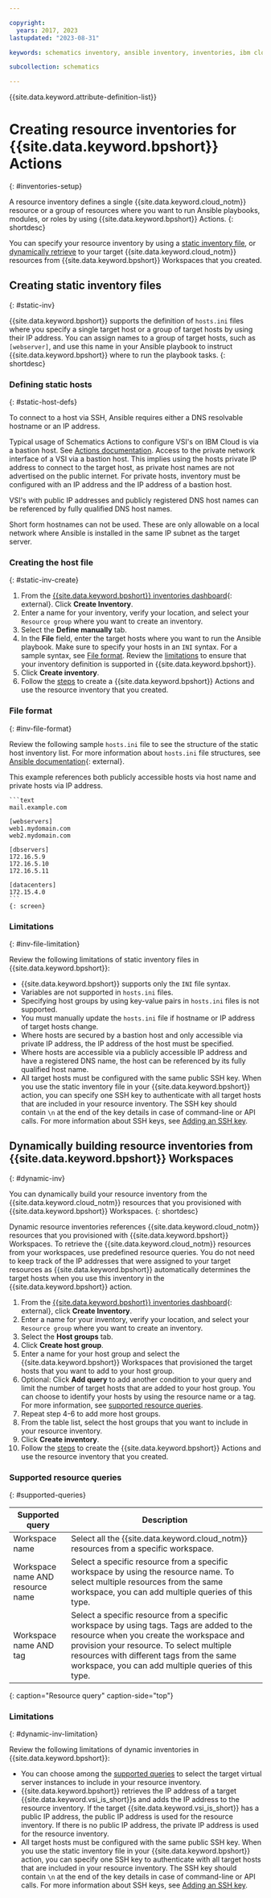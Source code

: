 ```yaml
---

copyright:
  years: 2017, 2023
lastupdated: "2023-08-31"

keywords: schematics inventory, ansible inventory, inventories, ibm cloud schematics inventories

subcollection: schematics

---
```


{{site.data.keyword.attribute-definition-list}}

# Creating resource inventories for {{site.data.keyword.bpshort}} Actions
{: #inventories-setup}

A resource inventory defines a single {{site.data.keyword.cloud_notm}} resource or a group of resources where you want to run Ansible playbooks, modules, or roles by using {{site.data.keyword.bpshort}} Actions.
{: shortdesc}

You can specify your resource inventory by using a [static inventory file](#static-inv), or [dynamically retrieve](#dynamic-inv) to your target {{site.data.keyword.cloud_notm}} resources from {{site.data.keyword.bpshort}} Workspaces that you created.

## Creating static inventory files
{: #static-inv}

{{site.data.keyword.bpshort}} supports the definition of `hosts.ini` files where you specify a single target host or a group of target hosts by using their IP address. You can assign names to a group of target hosts, such as `[webserver]`, and use this name in your Ansible playbook to instruct {{site.data.keyword.bpshort}} where to run the playbook tasks.
{: shortdesc}

### Defining static hosts
{: #static-host-defs}

To connect to a host via SSH, Ansible requires either a DNS resolvable hostname or an IP address.  

Typical usage of Schematics Actions to configure VSI's on IBM Cloud is via a bastion host. See [Actions documentation](https://cloud.ibm.com/docs/schematics?topic=schematics-sc-actions). Access to the private network interface of a VSI via a bastion host. This implies using the hosts private IP address to connect to the target host, as private host names are not advertised on the public internet. For private hosts, inventory must be configured with an IP address and the IP address of a bastion host.

VSI's with public IP addresses and publicly registered DNS host names can be referenced by fully qualified DNS host names.

Short form hostnames can not be used. These are only allowable on a local network where Ansible is installed in the same IP subnet as the target server.


### Creating the host file
{: #static-inv-create}

1. From the [{{site.data.keyword.bpshort}} inventories dashboard](https://cloud.ibm.com/schematics/inventories){: external}. Click **Create Inventory**.
2. Enter a name for your inventory, verify your location, and select your `Resource group` where you want to create an inventory.
3. Select the **Define manually** tab.
4. In the **File** field, enter the target hosts where you want to run the Ansible playbook. Make sure to specify your hosts in an `INI` syntax. For a sample syntax, see [File format](#inv-file-format). Review the [limitations](#inv-file-limitation) to ensure that your inventory definition is supported in {{site.data.keyword.bpshort}}.
5. Click **Create inventory**.
6. Follow the [steps](/docs/schematics?topic=schematics-action-working#create-action) to create a {{site.data.keyword.bpshort}} Actions and use the resource inventory that you created.


### File format
{: #inv-file-format}

Review the following sample `hosts.ini` file to see the structure of the static host inventory list. For more information about `hosts.ini` file structures, see [Ansible documentation](https://docs.ansible.com/ansible/latest/inventory_guide/intro_inventory.html#how-to-build-your-inventory){: external}.

This example references both publicly accessible hosts via host name and private hosts via IP address.  

    ```text
    mail.example.com

    [webservers]
    web1.mydomain.com
    web2.mydomain.com

    [dbservers]
    172.16.5.9
    172.16.5.10
    172.16.5.11

    [datacenters]
    172.15.4.0
    ```
    {: screen}

### Limitations
{: #inv-file-limitation}

Review the following limitations of static inventory files in {{site.data.keyword.bpshort}}: 

- {{site.data.keyword.bpshort}} supports only the `INI` file syntax.
- Variables are not supported in `hosts.ini` files.
- Specifying host groups by using key-value pairs in `hosts.ini` files is not supported.
- You must manually update the `hosts.ini` file if hostname or IP address of target hosts change.
- Where hosts are secured by a bastion host and only accessible via private IP address, the IP address of the host must be specified.
- Where hosts are accessible via a publicly accessible IP address and have a registered DNS name, the host can be referenced by its fully qualified host name.   
- All target hosts must be configured with the same public SSH key. When you use the static inventory file in your {{site.data.keyword.bpshort}} action, you can specify one SSH key to authenticate with all target hosts that are included in your resource inventory. The SSH key should contain `\n` at the end of the key details in case of command-line or API calls. For more information about SSH keys, see [Adding an SSH key](/docs/ssh-keys?topic=ssh-keys-adding-an-ssh-key).


## Dynamically building resource inventories from {{site.data.keyword.bpshort}} Workspaces
{: #dynamic-inv}

You can dynamically build your resource inventory from the {{site.data.keyword.cloud_notm}} resources that you provisioned with {{site.data.keyword.bpshort}} Workspaces. 
{: shortdesc}

Dynamic resource inventories references {{site.data.keyword.cloud_notm}} resources that you provisioned with {{site.data.keyword.bpshort}} Workspaces. To retrieve the {{site.data.keyword.cloud_notm}} resources from your workspaces, use predefined resource queries. You do not need to keep track of the IP addresses that were assigned to your target resources as {{site.data.keyword.bpshort}} automatically determines the target hosts when you use this inventory in the {{site.data.keyword.bpshort}} action. 

1. From the [{{site.data.keyword.bpshort}} inventories dashboard](https://cloud.ibm.com/schematics/inventories){: external}, click **Create Inventory**. 
2. Enter a name for your inventory, verify your location, and select your `Resource group` where you want to create an inventory. 
3. Select the **Host groups** tab.
4. Click **Create host group**. 
5. Enter a name for your host group and select the {{site.data.keyword.bpshort}} Workspaces that provisioned the target hosts that you want to add to your host group.
6. Optional: Click **Add query** to add another condition to your query and limit the number of target hosts that are added to your host group. You can choose to identify your hosts by using the resource name or a tag. For more information, see [supported resource queries](#supported-queries).
7. Repeat step 4-6 to add more host groups.
8. From the table list, select the host groups that you want to include in your resource inventory.
9. Click **Create inventory**. 
10. Follow the [steps](/docs/schematics?topic=schematics-action-working#create-action) to create the {{site.data.keyword.bpshort}} Actions and use the resource inventory that you created. 

### Supported resource queries
{: #supported-queries}

|Supported query|Description|
|--|--|
|Workspace name|Select all the {{site.data.keyword.cloud_notm}} resources from a specific workspace.|
|Workspace name AND resource name|Select a specific resource from a specific workspace by using the resource name. To select multiple resources from the same workspace, you can add multiple queries of this type. |
|Workspace name AND tag|Select a specific resource from a specific workspace by using tags. Tags are added to the resource when you create the workspace and provision your resource. To select multiple resources with different tags from the same workspace, you can add multiple queries of this type. |
{: caption="Resource query" caption-side="top"}

### Limitations
{: #dynamic-inv-limitation}

Review the following limitations of dynamic inventories in {{site.data.keyword.bpshort}}: 

- You can choose among the [supported queries](#supported-queries) to select the target virtual server instances to include in your resource inventory.
- {{site.data.keyword.bpshort}} retrieves the IP address of a target {{site.data.keyword.vsi_is_short}}s and adds the IP address to the resource inventory. If the target {{site.data.keyword.vsi_is_short}} has a public IP address, the public IP address is used for the resource inventory. If there is no public IP address, the private IP address is used for the resource inventory.
- All target hosts must be configured with the same public SSH key. When you use the static inventory file in your {{site.data.keyword.bpshort}} action, you can specify one SSH key to authenticate with all target hosts that are included in your resource inventory. The SSH key should contain `\n` at the end of the key details in case of command-line or API calls. For more information about SSH keys, see [Adding an SSH key](/docs/ssh-keys?topic=ssh-keys-adding-an-ssh-key).
